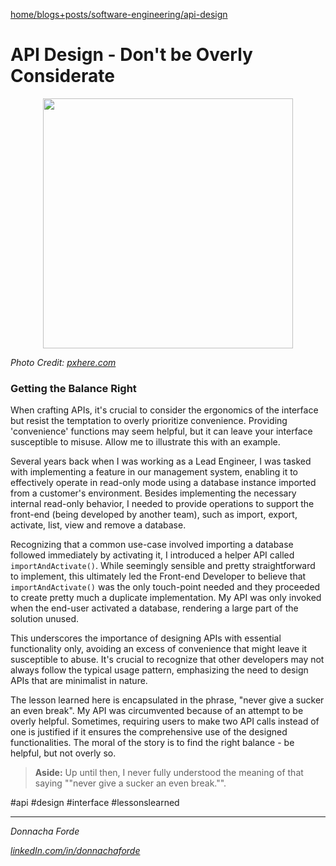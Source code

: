 [home/](../../../)[blogs+posts/](../../)[software-engineering/](../)[api-design](./api-design)


# API Design - Don't be Overly Considerate


<p align="center">
    <img src="https://c.pxhere.com/photos/6a/38/stones_pebbles_round_stack_zen_stones_zen_stone_background_natural-680859.jpg!d" width="400" height="400" >
</p>

_Photo Credit: [pxhere.com](https://pxhere.com/en/photo/680859)_

### Getting the Balance Right

When crafting APIs, it's crucial to consider the ergonomics of the interface but resist the temptation to overly prioritize convenience. Providing 'convenience' functions may seem helpful, but it can leave your interface susceptible to misuse. Allow me to illustrate this with an example.

Several years back when I was working as a Lead Engineer, I was tasked with implementing a feature in our management system, enabling it to effectively operate in read-only mode using a database instance imported from a customer's environment. 
Besides implementing the necessary internal read-only behavior, I needed to provide operations to support the front-end (being developed by another team), such as import, export, activate, list, view and remove a database. 

Recognizing that a common use-case involved importing a database followed immediately by activating it, I introduced a helper API called `importAndActivate()`. While seemingly sensible and pretty straightforward to implement, this ultimately led the Front-end Developer to believe that `importAndActivate()` was the only touch-point needed and they proceeded to create pretty much a duplicate implementation. My API was only invoked when the end-user activated a database, rendering a large part of the solution unused.

This underscores the importance of designing APIs with essential functionality only, avoiding an excess of convenience that might leave it susceptible to abuse. It's crucial to recognize that other developers may not always follow the typical usage pattern, emphasizing the need to design APIs that are minimalist in nature. 

The lesson learned here is encapsulated in the phrase, "never give a sucker an even break". My API was circumvented because of an attempt to be overly helpful. Sometimes, requiring users to make two API calls instead of one is justified if it ensures the comprehensive use of the designed functionalities. The moral of the story is to find the right balance - be helpful, but not overly so.



>**Aside:**  Up until then, I never fully understood the meaning of that saying ""never give a sucker an even break."".



#api #design #interface #lessonslearned 

***
_Donnacha Forde_

_[linkedIn.com/in/donnachaforde](https://www.linkedin.com/in/donnachaforde)_




